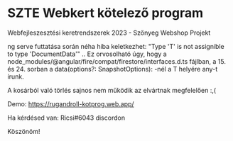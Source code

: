 # SZTE Webkert kötelező program
Webfejleszesztési keretrendszerek 2023 - Szőnyeg Webshop Projekt


ng serve futtatása során néha hiba keletkezhet:
"Type 'T' is not assignible to type 'DocumentData'" ..
Ez orvosolható úgy, hogy a node_modules/@angular/fire/compat/firestore/interfaces.d.ts fájlban,
a 15. és 24. sorban a data(options?: SnapshotOptions): -nél a T helyére any-t írunk.

A kosárból való törlés sajnos nem működik az elvártnak megfelelően :,(

Demo: https://rugandroll-kotprog.web.app/

Ha kérdésed van: Ricsi#6043 discordon

Köszönöm!
